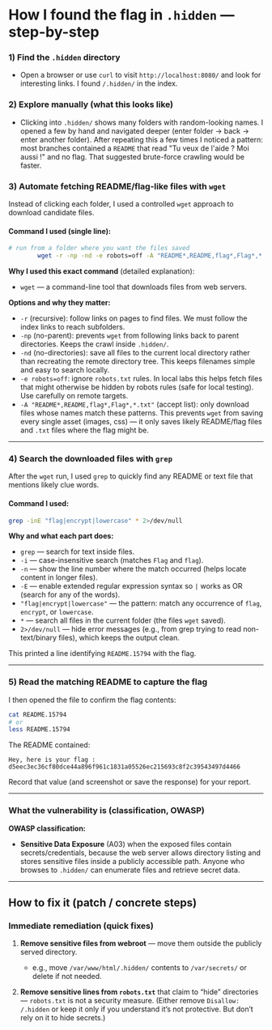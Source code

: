 # How I found the flag in `.hidden` — step-by-step

### 1) Find the `.hidden` directory

* Open a browser or use `curl` to visit `http://localhost:8080/` and look for interesting links. I found `/.hidden/` in the index.

### 2) Explore manually (what this looks like)

* Clicking into `.hidden/` shows many folders with random-looking names. I opened a few by hand and navigated deeper (enter folder → back → enter another folder). After repeating this a few times I noticed a pattern: most branches contained a `README` that read "Tu veux de l'aide ? Moi aussi !" and no flag. That suggested brute-force crawling would be faster.

### 3) Automate fetching README/flag-like files with `wget`

Instead of clicking each folder, I used a controlled `wget` approach to download candidate files.

#### Command I used (single line):

```bash
# run from a folder where you want the files saved         
        wget -r -np -nd -e robots=off -A "README*,README,flag*,Flag*,*.txt" http://localhost:8080/.hidden/
```

**Why I used this exact command** (detailed explanation):

* `wget` — a command-line tool that downloads files from web servers.

**Options and why they matter:**

* `-r` (recursive): follow links on pages to find files. We must follow the index links to reach subfolders.
* `-np` (no-parent): prevents `wget` from following links back to parent directories. Keeps the crawl inside `.hidden/`.
* `-nd` (no-directories): save all files to the current local directory rather than recreating the remote directory tree. This keeps filenames simple and easy to search locally.
* `-e robots=off`: ignore `robots.txt` rules. In local labs this helps fetch files that might otherwise be hidden by robots rules (safe for local testing). Use carefully on remote targets.
* `-A "README*,README,flag*,Flag*,*.txt"` (accept list): only download files whose names match these patterns. This prevents `wget` from saving every single asset (images, css) — it only saves likely README/flag files and `.txt` files where the flag might be.

---

### 4) Search the downloaded files with `grep`

After the `wget` run, I used `grep` to quickly find any README or text file that mentions likely clue words.

#### Command I used:

```bash
grep -inE "flag|encrypt|lowercase" * 2>/dev/null
```

**Why and what each part does:**

* `grep` — search for text inside files.
* `-i` — case-insensitive search (matches `Flag` and `flag`).
* `-n` — show the line number where the match occurred (helps locate content in longer files).
* `-E` — enable extended regular expression syntax so `|` works as OR (search for any of the words).
* `"flag|encrypt|lowercase"` — the pattern: match any occurrence of `flag`, `encrypt`, or `lowercase`.
* `*` — search all files in the current folder (the files `wget` saved).
* `2>/dev/null` — hide error messages (e.g., from grep trying to read non-text/binary files), which keeps the output clean.

This printed a line identifying `README.15794` with the flag.

---

### 5) Read the matching README to capture the flag

I then opened the file to confirm the flag contents:

```bash
cat README.15794
# or
less README.15794
```

The README contained:

```
Hey, here is your flag : d5eec3ec36cf80dce44a896f961c1831a05526ec215693c8f2c39543497d4466
```

Record that value (and screenshot or save the response) for your report.

---



###  What the vulnerability is (classification, OWASP)

**OWASP classification:**

* **Sensitive Data Exposure** (A03) when the exposed files contain secrets/credentials, because the web server allows directory listing and stores sensitive files inside a publicly accessible path. Anyone who browses to `.hidden/` can enumerate files and retrieve secret data.

---


## How to fix it (patch / concrete steps)

### Immediate remediation (quick fixes)

1. **Remove sensitive files from webroot** — move them outside the publicly served directory.

   * e.g., move `/var/www/html/.hidden/` contents to `/var/secrets/` or delete if not needed.

2. **Remove sensitive lines from `robots.txt`** that claim to “hide” directories — `robots.txt` is not a security measure. (Either remove `Disallow: /.hidden` or keep it only if you understand it’s not protective. But don’t rely on it to hide secrets.)

